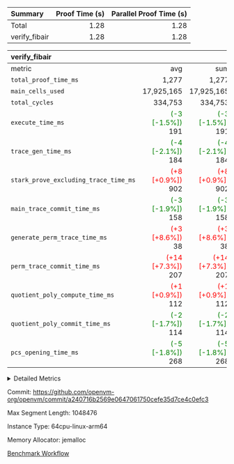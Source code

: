 | Summary | Proof Time (s) | Parallel Proof Time (s) |
|:---|---:|---:|
| Total |  1.28 |  1.28 |
| verify_fibair |  1.28 |  1.28 |


| verify_fibair |||||
|:---|---:|---:|---:|---:|
|metric|avg|sum|max|min|
| `total_proof_time_ms ` |  1,277 |  1,277 |  1,277 |  1,277 |
| `main_cells_used     ` |  17,925,165 |  17,925,165 |  17,925,165 |  17,925,165 |
| `total_cycles        ` |  334,753 |  334,753 |  334,753 |  334,753 |
| `execute_time_ms     ` | <span style='color: green'>(-3 [-1.5%])</span> 191 | <span style='color: green'>(-3 [-1.5%])</span> 191 | <span style='color: green'>(-3 [-1.5%])</span> 191 | <span style='color: green'>(-3 [-1.5%])</span> 191 |
| `trace_gen_time_ms   ` | <span style='color: green'>(-4 [-2.1%])</span> 184 | <span style='color: green'>(-4 [-2.1%])</span> 184 | <span style='color: green'>(-4 [-2.1%])</span> 184 | <span style='color: green'>(-4 [-2.1%])</span> 184 |
| `stark_prove_excluding_trace_time_ms` | <span style='color: red'>(+8 [+0.9%])</span> 902 | <span style='color: red'>(+8 [+0.9%])</span> 902 | <span style='color: red'>(+8 [+0.9%])</span> 902 | <span style='color: red'>(+8 [+0.9%])</span> 902 |
| `main_trace_commit_time_ms` | <span style='color: green'>(-3 [-1.9%])</span> 158 | <span style='color: green'>(-3 [-1.9%])</span> 158 | <span style='color: green'>(-3 [-1.9%])</span> 158 | <span style='color: green'>(-3 [-1.9%])</span> 158 |
| `generate_perm_trace_time_ms` | <span style='color: red'>(+3 [+8.6%])</span> 38 | <span style='color: red'>(+3 [+8.6%])</span> 38 | <span style='color: red'>(+3 [+8.6%])</span> 38 | <span style='color: red'>(+3 [+8.6%])</span> 38 |
| `perm_trace_commit_time_ms` | <span style='color: red'>(+14 [+7.3%])</span> 207 | <span style='color: red'>(+14 [+7.3%])</span> 207 | <span style='color: red'>(+14 [+7.3%])</span> 207 | <span style='color: red'>(+14 [+7.3%])</span> 207 |
| `quotient_poly_compute_time_ms` | <span style='color: red'>(+1 [+0.9%])</span> 112 | <span style='color: red'>(+1 [+0.9%])</span> 112 | <span style='color: red'>(+1 [+0.9%])</span> 112 | <span style='color: red'>(+1 [+0.9%])</span> 112 |
| `quotient_poly_commit_time_ms` | <span style='color: green'>(-2 [-1.7%])</span> 114 | <span style='color: green'>(-2 [-1.7%])</span> 114 | <span style='color: green'>(-2 [-1.7%])</span> 114 | <span style='color: green'>(-2 [-1.7%])</span> 114 |
| `pcs_opening_time_ms ` | <span style='color: green'>(-5 [-1.8%])</span> 268 | <span style='color: green'>(-5 [-1.8%])</span> 268 | <span style='color: green'>(-5 [-1.8%])</span> 268 | <span style='color: green'>(-5 [-1.8%])</span> 268 |



<details>
<summary>Detailed Metrics</summary>

|  | verify_program_compile_ms | total_cells | stark_prove_excluding_trace_time_ms | quotient_poly_compute_time_ms | quotient_poly_commit_time_ms | perm_trace_commit_time_ms | pcs_opening_time_ms | main_trace_commit_time_ms |
| --- | --- | --- | --- | --- | --- | --- | --- |
|  | 7 | 65,536 | 39 | 2 | 7 | 0 | 22 | 7 | 

| air_name | rows | quotient_deg | main_cols | interactions | constraints | cells |
| --- | --- | --- | --- | --- | --- | --- |
| AccessAdapterAir<2> |  | 2 |  | 5 | 12 |  | 
| AccessAdapterAir<4> |  | 2 |  | 5 | 12 |  | 
| AccessAdapterAir<8> |  | 2 |  | 5 | 12 |  | 
| FibonacciAir | 32,768 | 1 | 2 |  | 5 | 65,536 | 
| FriReducedOpeningAir |  | 2 |  | 39 | 71 |  | 
| JalRangeCheckAir |  | 2 |  | 9 | 14 |  | 
| NativePoseidon2Air<BabyBearParameters>, 1> |  | 2 |  | 136 | 572 |  | 
| PhantomAir |  | 2 |  | 3 | 5 |  | 
| ProgramAir |  | 1 |  | 1 | 4 |  | 
| VariableRangeCheckerAir |  | 1 |  | 1 | 4 |  | 
| VmAirWrapper<AluNativeAdapterAir, FieldArithmeticCoreAir> |  | 2 |  | 15 | 27 |  | 
| VmAirWrapper<BranchNativeAdapterAir, BranchEqualCoreAir<1> |  | 2 |  | 11 | 25 |  | 
| VmAirWrapper<NativeAdapterAir<2, 0>, PublicValuesCoreAir> |  | 2 |  | 11 | 29 |  | 
| VmAirWrapper<NativeLoadStoreAdapterAir<1>, NativeLoadStoreCoreAir<1> |  | 2 |  | 15 | 20 |  | 
| VmAirWrapper<NativeLoadStoreAdapterAir<4>, NativeLoadStoreCoreAir<4> |  | 2 |  | 15 | 20 |  | 
| VmAirWrapper<NativeVectorizedAdapterAir<4>, FieldExtensionCoreAir> |  | 2 |  | 15 | 27 |  | 
| VmConnectorAir |  | 2 |  | 5 | 10 |  | 
| VolatileBoundaryAir |  | 2 |  | 4 | 17 |  | 

| group | trace_gen_time_ms | total_proof_time_ms | total_cycles | total_cells | stark_prove_excluding_trace_time_ms | quotient_poly_compute_time_ms | quotient_poly_commit_time_ms | perm_trace_commit_time_ms | pcs_opening_time_ms | main_trace_commit_time_ms | main_cells_used | generate_perm_trace_time_ms | execute_time_ms |
| --- | --- | --- | --- | --- | --- | --- | --- | --- | --- | --- | --- | --- | --- |
| verify_fibair | 184 | 1,277 | 334,753 | 61,884,586 | 902 | 112 | 114 | 207 | 268 | 158 | 17,925,165 | 38 | 191 | 

| group | air_name | rows | prep_cols | perm_cols | main_cols | cells |
| --- | --- | --- | --- | --- | --- | --- |
| verify_fibair | AccessAdapterAir<2> | 131,072 |  | 16 | 11 | 3,538,944 | 
| verify_fibair | AccessAdapterAir<4> | 65,536 |  | 16 | 13 | 1,900,544 | 
| verify_fibair | AccessAdapterAir<8> | 128 |  | 16 | 17 | 4,224 | 
| verify_fibair | FriReducedOpeningAir | 2,048 |  | 84 | 27 | 227,328 | 
| verify_fibair | JalRangeCheckAir | 32,768 |  | 28 | 12 | 1,310,720 | 
| verify_fibair | NativePoseidon2Air<BabyBearParameters>, 1> | 32,768 |  | 312 | 398 | 23,265,280 | 
| verify_fibair | PhantomAir | 16,384 |  | 12 | 6 | 294,912 | 
| verify_fibair | ProgramAir | 8,192 |  | 8 | 10 | 147,456 | 
| verify_fibair | VariableRangeCheckerAir | 262,144 | 2 | 8 | 1 | 2,359,296 | 
| verify_fibair | VmAirWrapper<AluNativeAdapterAir, FieldArithmeticCoreAir> | 262,144 |  | 36 | 29 | 17,039,360 | 
| verify_fibair | VmAirWrapper<BranchNativeAdapterAir, BranchEqualCoreAir<1> | 32,768 |  | 28 | 23 | 1,671,168 | 
| verify_fibair | VmAirWrapper<NativeLoadStoreAdapterAir<1>, NativeLoadStoreCoreAir<1> | 65,536 |  | 40 | 21 | 3,997,696 | 
| verify_fibair | VmAirWrapper<NativeLoadStoreAdapterAir<4>, NativeLoadStoreCoreAir<4> | 32,768 |  | 40 | 27 | 2,195,456 | 
| verify_fibair | VmAirWrapper<NativeVectorizedAdapterAir<4>, FieldExtensionCoreAir> | 32,768 |  | 36 | 38 | 2,424,832 | 
| verify_fibair | VmConnectorAir | 2 | 1 | 16 | 5 | 42 | 
| verify_fibair | VolatileBoundaryAir | 65,536 |  | 12 | 11 | 1,507,328 | 

| group | trace_height_constraint | weighted_sum | threshold |
| --- | --- | --- | --- |
| verify_fibair | 0 | 1,085,444 | 2,013,265,921 | 
| verify_fibair | 1 | 5,411,200 | 2,013,265,921 | 
| verify_fibair | 2 | 542,722 | 2,013,265,921 | 
| verify_fibair | 3 | 5,280,004 | 2,013,265,921 | 
| verify_fibair | 4 | 65,536 | 2,013,265,921 | 
| verify_fibair | 5 | 12,655,242 | 1,073,741,824 | 

| trace_height_constraint | threshold |
| --- | --- |
| 0 | 1,073,741,824 | 

</details>


Commit: https://github.com/openvm-org/openvm/commit/a240716b2569e0647061750cefe35d7ce4c0efc3

Max Segment Length: 1048476

Instance Type: 64cpu-linux-arm64

Memory Allocator: jemalloc

[Benchmark Workflow](https://github.com/openvm-org/openvm/actions/runs/13845717198)
